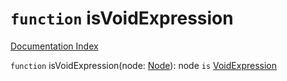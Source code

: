 # `function` isVoidExpression

[Documentation Index](../README.md)

`function` isVoidExpression(node: [Node](../interface.Node/README.md)): node `is` [VoidExpression](../interface.VoidExpression/README.md)